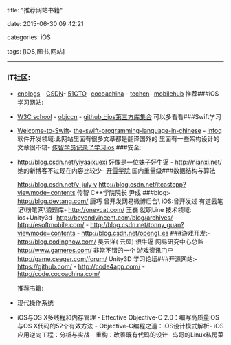 title: "推荐网站书籍"

date: 2015-06-30 09:42:21

categories: iOS

tags: [iOS,图书,网站]

------

### IT社区:

- [cnblogs](http://www.cnblogs.com/) - [CSDN](http://www.csdn.net/)- [51CTO](http://www.51cto.com/)- [cocoachina](http://www.cocoachina.com/) - [techcn](http://www.techcn.com.cn/)- [mobilehub](http://mobilehub.io/)   推荐###iOS 学习网站:
  
- [W3C school](http://www.w3school.com.cn/)  - [objccn](http://objccn.io/)    - [github上ios第三方库集合](http://github.ibireme.com/github/list/ios/)  可以多看看###Swift学习
  
- [Welcome-to-Swift](https://github.com/CocoaChina-editors/Welcome-to-Swift)- [the-swift-programming-language-in-chinese](https://github.com/numbbbbb/the-swift-programming-language-in-chinese)  - [infoq](http://www.infoq.com/cn)    软件开发领域:此网站里面有很多文章都是翻译国外的    里面有一些架构设计的文章很不错- [传智学员记录了学习ios](http://www.cnblogs.com/wendingding/) ###安全:
  
- http://blog.csdn.net/yiyaaixuexi   好像是一位妹子好牛逼 - http://nianxi.net/    她的新博客不过现在内容比较少- [开雪学院](http://bbs.pediy.com/)   国内重量级###数据结构与算法
  
  http://blog.csdn.net/v_july_v  http://blog.csdn.net/itcastcpp?viewmode=contents    传智 C++学院院长 尹成 ###blog:- http://blog.devtang.com/   唐巧  曾开发网易微博后台\ iOS:曾开发过 有道云笔记\粉笔网\猿题库- http://onevcat.com/     王巍    就职Line  技术领域: ios+Unity3d- http://beyondvincent.com/blog/archives/   - http://esoftmobile.com/   - http://blog.csdn.net/tonny_guan?viewmode=contents - http://blog.csdn.net/opengl_es ###游戏开发:- http://blog.codingnow.com/   吴云洋( 云风)  很牛逼  网易研究中心总监  - http://www.gameres.com/   非常不错的一个 游戏资讯门户  http://game.ceeger.com/forum/   Unity3D 学习论坛###开源网站:- https://github.com/  - http://code4app.com/  - http://code.cocoachina.com/ 
  
  推荐书籍:
  
- 现代操作系统
  
- iOS与OS X多线程和内存管理 - Effective Objective-C 2.0：编写高质量iOS与OS X代码的52个有效方法 - Objective-C编程之道：iOS设计模式解析- iOS应用逆向工程：分析与实战 - 重构：改善既有代码的设计- 鸟哥的Linux私房菜